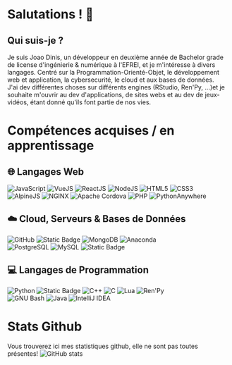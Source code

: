 # Salutations ! 👋 
## Qui suis-je ?

Je suis Joao Dinis, un développeur en deuxième année de Bachelor grade de license d'ingénierie & numérique à l'EFREI, et je m'intéresse à divers langages. Centré sur la Programmation-Orienté-Objet, le développement web et application, la cybersecurité, le cloud et aux bases de données.<br>
J'ai dev différentes choses sur différents engines (RStudio, Ren'Py, ...)et je souhaite m'ouvrir au dev d'applications, de sites webs et au dev de jeux-vidéos, étant donné qu'ils font partie de nos vies.<br>

# Compétences acquises / en apprentissage  

## 🌐 Langages Web  
![JavaScript](https://img.shields.io/badge/JavaScript-black?logo=javascript) ![VueJS](https://img.shields.io/badge/VueJS-%234FC08D?style=plastic&logo=vuedotjs&logoColor=white) ![ReactJS](https://img.shields.io/badge/ReactJS-%2361DAFB?style=plastic&logo=react&logoColor=white) ![NodeJS](https://img.shields.io/badge/NodeJS-%235FA04E?style=plastic&logo=nodedotjs&logoColor=white) ![HTML5](https://img.shields.io/badge/HTML5-f59b67?logo=html5) ![CSS3](https://img.shields.io/badge/CSS3-blue?logo=css3)  
![AlpineJS](https://img.shields.io/badge/AlpineJS-white?logo=alpine.js) ![NGINX](https://img.shields.io/badge/NGINX-green?logo=nginx) ![Apache Cordova](https://img.shields.io/badge/Apache_Cordova-000000?logo=apachecordova) ![PHP](https://img.shields.io/badge/PHP-%235a5573?style=flat&logo=PHP&logoColor=white) ![PythonAnywhere](https://img.shields.io/badge/PythonAnywhere-1D9FD7?logo=pythonanywhere&logoColor=white)  

## ☁️ Cloud, Serveurs & Bases de Données  
![GitHub](https://img.shields.io/badge/GitHub-181717?logo=github) ![Static Badge](https://img.shields.io/badge/Google%20Cloud-%234285F4?style=plastic&logo=googlecloud&logoColor=white)
![MongoDB](https://img.shields.io/badge/MongoDB-%2347A248?style=plastic&logo=mongodb&logoColor=white) ![Anaconda](https://img.shields.io/badge/Anaconda-lightgreen?logo=Anaconda)  
![PostgreSQL](https://img.shields.io/badge/PostgreSQL-c3d4e6?logo=postgresql) ![MySQL](https://img.shields.io/badge/MySQL-white?logo=mysql) 
![Static Badge](https://img.shields.io/badge/.NET-%23512BD4?logo=dotnet&logoColor=white)


## 💻 Langages de Programmation  
![Python](https://img.shields.io/badge/Python-darkblue?logo=Python) ![Static Badge](https://img.shields.io/badge/C%23-%2337814A?logo=c&logoColor=white)  ![C++](https://img.shields.io/badge/C%2B%2B-%2300599C?style=plastic&logo=cplusplus&logoColor=white) ![C](https://img.shields.io/badge/C-A8B9CC?logo=C&logoColor=white) ![Lua](https://img.shields.io/badge/Lua-blue?logo=lua) 
![Ren'Py](https://img.shields.io/badge/Ren'Py-ad7ba3?logo=ren'py&logoColor=white) <br>
![GNU Bash](https://img.shields.io/badge/GNUBash-%234EAA25?style=plastic&logo=gnubash&logoColor=white)  ![Java](https://img.shields.io/badge/Java-darkred?logo=coffeescript) ![IntelliJ IDEA](https://img.shields.io/badge/IntelliJ_IDEA-black?logo=intellijidea) 



# Stats Github 
Vous trouverez ici mes statistiques github, elle ne sont pas toutes présentes!
![GitHub stats](https://github-readme-stats.vercel.app/api?username=MARQUESDINISJoaoGabriel&theme=dark&show_icons=true)
